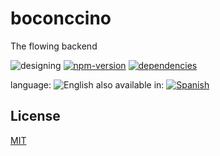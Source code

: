 # boconccino

The flowing backend

![designing](https://img.shields.io/badge/stability-designing-orange.svg)
[![npm-version](https://img.shields.io/npm/v/boconccino.svg)](https://npmjs.org/package/boconccino)
[![dependencies](https://img.shields.io/david/codenautas/boconccino.svg)](https://david-dm.org/codenautas/boconccino)

language: ![English](https://raw.githubusercontent.com/codenautas/multilang/master/img/lang-en.png)
also available in:
[![Spanish](https://raw.githubusercontent.com/codenautas/multilang/master/img/lang-es.png)](LEEME.md)


## License

[MIT](LICENSE)

